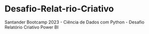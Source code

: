 # Desafio-Relat-rio-Criativo
Santander Bootcamp 2023 - Ciência de Dados com Python - Desafio Relatório Criativo Power BI
